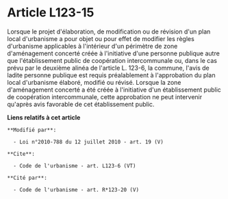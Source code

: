 # Article L123-15

Lorsque le projet d'élaboration, de modification ou de révision d'un plan local d'urbanisme a pour objet ou pour effet de
modifier les règles d'urbanisme applicables à l'intérieur d'un périmètre de zone d'aménagement concerté créée à l'initiative
d'une personne publique autre que l'établissement public de coopération intercommunale ou, dans le cas prévu par le deuxième
alinéa de l'article L. 123-6, la commune, l'avis de ladite personne publique est requis préalablement à l'approbation du plan
local d'urbanisme élaboré, modifié ou révisé. Lorsque la zone d'aménagement concerté a été créée à l'initiative d'un
établissement public de coopération intercommunale, cette approbation ne peut intervenir qu'après avis favorable de cet
établissement public.

**Liens relatifs à cet article**

	**Modifié par**:

	  - Loi n°2010-788 du 12 juillet 2010 - art. 19 (V)

	**Cite**:

	  - Code de l'urbanisme - art. L123-6 (VT)

	**Cité par**:

	  - Code de l'urbanisme - art. R*123-20 (V)
